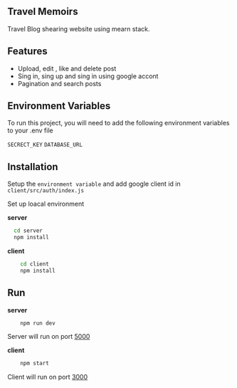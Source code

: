 
## Travel Memoirs

Travel Blog shearing website using mearn stack.


## Features

- Upload, edit , like and delete post
- Sing in, sing up  and sing in using google accont
- Pagination and search posts


## Environment Variables

To run this project, you will need to add the following environment variables to your .env file

`SECRECT_KEY`
`DATABASE_URL`


## Installation

Setup the `environment variable` and add google client id in 
`client/src/auth/index.js`

Set up loacal environment

**server**
```bash
  cd server 
  npm install
```
**client**
```bash
    cd client 
    npm install
```
## Run
**server** 
```bash
    npm run dev
```
Server will run on port [5000](http://localhost:5000)

**client**
```bash
    npm start
```
Client will run on port [3000](http://loacalhost:3000)
